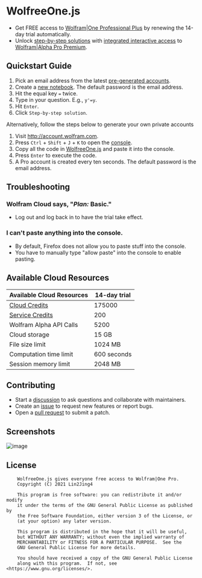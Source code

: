 # WolfreeOne.js
- Get FREE access to [Wolfram|One Professional Plus](https://www.wolfram.com/wolfram-one/pricing/professional-use.php) by renewing the 14-day trial automatically.
- Unlock [step-by-step solutions](https://www.wolframalpha.com/examples/pro-features/step-by-step-solutions/) with [integrated interactive access](https://reference.wolfram.com/language/guide/WolframAlphaIntegration.html) to [Wolfram|Alpha Pro Premium](https://www.wolframalpha.com/pro/pricing/).

## Quickstart Guide

1. Pick an email address from the latest [pre-generated accounts](https://github.com/WolfreeOne/email/commits/main).
3. Create a [new notebook](https://www.wolframcloud.com/view/newNotebook?type=nb). The default password is the email address.
4. Hit the equal key `=` twice.
5. Type in your question. E.g., `y'=y`.
6. Hit `Enter`.
7. Click `Step-by-step solution`.

Alternatively, follow the steps below to generate your own private accounts

1. Visit http://account.wolfram.com.
2. Press `Ctrl` + `Shift` + `J` + `K` to open the [console](https://webmasters.stackexchange.com/a/77337).
3. Copy all the code in [WolfreeOne.js](https://raw.githubusercontent.com/WolfreeOne/WolfreeOne.js/main/WolfreeOne.js) and paste it into the console.
4. Press `Enter` to execute the code.
5. A Pro account is created every ten seconds. The default password is the email address.

## Troubleshooting

### Wolfram Cloud says, "*Plan:* Basic."
- Log out and log back in to have the trial take effect.

### I can't paste anything into the console.
- By default, Firefox does not allow you to paste stuff into the console.
- You have to manually type "allow paste" into the console to enable pasting.

## Available Cloud Resources

Available Cloud Resources | 14-day trial
--- | ---
[Cloud Credits](https://www.wolfram.com/cloud-credits/) | 175000
[Service Credits](https://www.wolfram.com/service-credits/) | 200 
Wolfram Alpha API Calls | 5200
Cloud storage | 15 GB
File size limit | 1024 MB
Computation time limit | 600 seconds
Session memory limit | 2048 MB

## Contributing
- Start a [discussion](https://docs.github.com/en/discussions/collaborating-with-your-community-using-discussions/collaborating-with-maintainers-using-discussions) to ask questions and collaborate with maintainers.
- Create an [issue](https://docs.github.com/en/github/managing-your-work-on-github/creating-an-issue) to request new features or report bugs.
- Open a [pull request](https://docs.github.com/en/github/collaborating-with-issues-and-pull-requests/proposing-changes-to-your-work-with-pull-requests) to submit a patch.

## Screenshots

![image](https://user-images.githubusercontent.com/35728132/116423932-b1a4b900-a873-11eb-9a07-4e03db6280a2.png)

## License
```
    WolfreeOne.js gives everyone free access to Wolfram|One Pro.
    Copyright (C) 2021 Lin2Jing4

    This program is free software: you can redistribute it and/or modify
    it under the terms of the GNU General Public License as published by
    the Free Software Foundation, either version 3 of the License, or
    (at your option) any later version.

    This program is distributed in the hope that it will be useful,
    but WITHOUT ANY WARRANTY; without even the implied warranty of
    MERCHANTABILITY or FITNESS FOR A PARTICULAR PURPOSE.  See the
    GNU General Public License for more details.

    You should have received a copy of the GNU General Public License
    along with this program.  If not, see <https://www.gnu.org/licenses/>.
```
